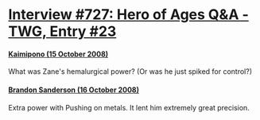 # [Interview #727: Hero of Ages Q&A - TWG, Entry #23](https://www.theoryland.com/intvmain.php?i=727#23)

#### [Kaimipono (15 October 2008)](http://twg.17thshard.com/index.php?topic=6655.msg129133#msg129133)

What was Zane's hemalurgical power? (Or was he just spiked for control?)

#### [Brandon Sanderson (16 October 2008)](http://twg.17thshard.com/index.php?topic=6655.msg129161#msg129161)

Extra power with Pushing on metals. It lent him extremely great precision.

